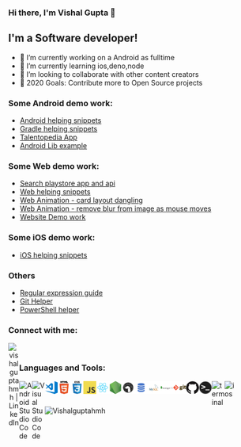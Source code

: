 
### Hi there, I'm Vishal Gupta  👋

## I'm a Software developer!
- 📱 I’m currently working on a Android as fulltime
- 🌱 I’m currently learning ios,deno,node
- 👯 I’m looking to collaborate with other content creators
- 🥅 2020 Goals: Contribute more to Open Source projects

### Some Android demo work:
- <a href="https://github.com/vishalguptahmh/Android-Cheat-Sheet" target="_blank">Android helping snippets</a>
- <a href="https://github.com/vishalguptahmh/gradle-things" target="_blank">Gradle helping snippets</a>
- <a href="https://play.google.com/store/apps/details?id=com.moode&hl=en_IN" target="_blank">Talentopedia App</a>
- <a href="https://github.com/vishalguptahmh/android_sdk_sample" target="_blank">Android Lib example</a>

### Some Web demo work:
- [Search playstore app and api](https://playstorefetch.herokuapp.com/)
- <a href="https://github.com/vishalguptahmh/web-developer-cheatsheet" target="_blank">Web helping snippets</a>
- <a href="https://vishalguptahmh.github.io/web-demo2-animation" target="_blank">Web Animation - card layout dangling</a>
- <a href="https://vishalguptahmh.github.io/web-animation-demo3/" target="_blank">Web Animation - remove blur from image as mouse moves </a>
- <a href="https://vishalguptahmh.github.io/demo1" target="_blank">Website Demo work</a>

### Some iOS demo work:
- <a href="https://github.com/vishalguptahmh/ios_cheat_sheet" target="_blank">iOS helping snippets</a>

### Others
- [Regular expression guide](https://github.com/vishalguptahmh/Regex-RegularExpression/blob/main/README.md)
- [Git Helper](https://github.com/vishalguptahmh/githelper)
- [PowerShell helper](https://github.com/vishalguptahmh/Powershell-helper)

### Connect with me:

<p align="center">
 <a href="https://www.linkedin.com/in/vishalguptahmh/" target="_blank">
<img align="left" alt="vishalguptahmh | LinkedIn" width="22px" src="https://cdn.jsdelivr.net/npm/simple-icons@v3/icons/linkedin.svg" />
</a>
 
<br />

### Languages and Tools:



<img align="left" alt="Android Studio Code" width="26px" src="https://upload.wikimedia.org/wikipedia/commons/thumb/d/d7/Android_robot.svg/1200px-Android_robot.svg.png" />

<img align="left" alt="Visual Studio Code" width="26px" src="https://www.edureka.co/blog/wp-content/uploads/2019/06/Kotlin.png" />

<img align="left" alt="Visual Studio Code" width="26px" src="https://raw.githubusercontent.com/github/explore/80688e429a7d4ef2fca1e82350fe8e3517d3494d/topics/visual-studio-code/visual-studio-code.png" />

<img align="left" alt="HTML5" width="26px" 
src="https://raw.githubusercontent.com/github/explore/80688e429a7d4ef2fca1e82350fe8e3517d3494d/topics/html/html.png" />

<img align="left" alt="CSS3" width="26px" 
src="https://raw.githubusercontent.com/github/explore/80688e429a7d4ef2fca1e82350fe8e3517d3494d/topics/css/css.png" />

<!-- <img align="left" alt="Sass" width="26px" 
src="https://raw.githubusercontent.com/github/explore/80688e429a7d4ef2fca1e82350fe8e3517d3494d/topics/sass/sass.png" /> -->

<img align="left" alt="JavaScript" width="26px" 
src="https://raw.githubusercontent.com/github/explore/80688e429a7d4ef2fca1e82350fe8e3517d3494d/topics/javascript/javascript.png" />

<img align="left" alt="React" width="26px"
 src="https://raw.githubusercontent.com/github/explore/80688e429a7d4ef2fca1e82350fe8e3517d3494d/topics/react/react.png" />

<!-- <img align="left" alt="Gatsby" width="26px" 
src="https://raw.githubusercontent.com/github/explore/e94815998e4e0713912fed477a1f346ec04c3da2/topics/gatsby/gatsby.png" /> -->

<!-- <img align="left" alt="GraphQL" width="26px" 
src="https://raw.githubusercontent.com/github/explore/80688e429a7d4ef2fca1e82350fe8e3517d3494d/topics/graphql/graphql.png" /> -->

<img align="left" alt="Node.js" width="26px" 
src="https://raw.githubusercontent.com/github/explore/80688e429a7d4ef2fca1e82350fe8e3517d3494d/topics/nodejs/nodejs.png" />

<img align="left" alt="Deno" width="26px" 
src="https://raw.githubusercontent.com/github/explore/361e2821e2dea67711cde99c9c40ed357061cf27/topics/deno/deno.png" />

<img align="left" alt="SQL" width="26px" 
src="https://raw.githubusercontent.com/github/explore/80688e429a7d4ef2fca1e82350fe8e3517d3494d/topics/sql/sql.png" />

<img align="left" alt="MySQL" width="26px" 
src="https://raw.githubusercontent.com/github/explore/80688e429a7d4ef2fca1e82350fe8e3517d3494d/topics/mysql/mysql.png" />

<img align="left" alt="MongoDB" width="26px" src="https://raw.githubusercontent.com/github/explore/80688e429a7d4ef2fca1e82350fe8e3517d3494d/topics/mongodb/mongodb.png" />

<img align="left" alt="Git" width="26px" src="https://raw.githubusercontent.com/github/explore/80688e429a7d4ef2fca1e82350fe8e3517d3494d/topics/git/git.png" />

<img align="left" alt="GitHub" width="26px" src="https://raw.githubusercontent.com/github/explore/78df643247d429f6cc873026c0622819ad797942/topics/github/github.png" />

<img align="left" alt="terminal" width="26px" src="https://raw.githubusercontent.com/github/explore/80688e429a7d4ef2fca1e82350fe8e3517d3494d/topics/terminal/terminal.png" />


<img align="left" alt="terminal" width="26px" src="https://avatars.githubusercontent.com/u/333591?s=200&v=4" />

<img align="left" alt="ios" width="26px" src="https://cdn.iconscout.com/icon/free/png-512/ios-apple-572947.png" />


<br />
<br />





<img align="left" alt="Vishalguptahmh" src="https://github-readme-stats.vercel.app/api?username=vishalguptahmh&show_icons=true&hide_border=true" />


<!--
**vishalguptahmh/vishalguptahmh** is a ✨ _special_ ✨ repository because its `README.md` (this file) appears on your GitHub profile.

Here are some ideas to get you started:

- 🔭 I’m currently working on ...
- 🌱 I’m currently learning ...
- 👯 I’m looking to collaborate on ...
- 🤔 I’m looking for help with ...
- 💬 Ask me about ...
- 📫 How to reach me: ...
- 😄 Pronouns: ...
- ⚡ Fun fact: ...
-->

<!--### 📺 Latest YouTube Videos -->
<!-- YOUTUBE:START -->
<!--
- [Next Level GitHub Profile README (NEW) | How To Create An Amazing Profile ReadMe With GitHub Actions](https://www.youtube.com/watch?v=ECuqb5Tv9qI)
- [There's more to CONSOLE than .log( ) | Things you didn't know console could do!!](https://www.youtube.com/watch?v=_-bHhEGcDiQ)
- [Simple React.js User Login Authentication | Auth0](https://www.youtube.com/watch?v=MqczHS3Z2bc)
- [Top 10 VS Code Updates You Don't Know About!! (July 2020)](https://www.youtube.com/watch?v=WHBQ1szkhtI)
- [localStorage Dark/Light Mode Theme Toggle (CSS/JavaScript) | UI Design](https://www.youtube.com/watch?v=_raOFZAYXD4)
-->
<!-- YOUTUBE:END --> 
